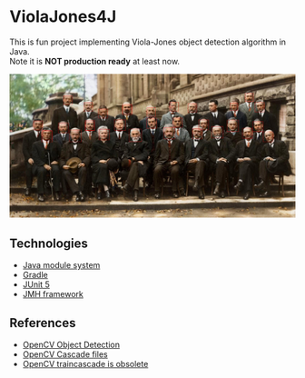 # ViolaJones4J

This is fun project implementing Viola-Jones object detection algorithm in Java.\
Note it is __NOT production ready__ at least now.

![Face detection example](https://github.com/hurynovich/ViolaJones4J/blob/main/docs/img/solvay_faces_detection.jpg?raw=true)

## Technologies
* [Java module system](http://openjdk.java.net/projects/jigsaw/)
* [Gradle](https://docs.gradle.org/current/userguide/userguide.html)
* [JUnit 5](https://junit.org/junit5/docs/current/user-guide/)
* [JMH framework](https://openjdk.java.net/projects/code-tools/jmh/)

## References
* [OpenCV Object Detection](https://docs.opencv.org/4.5.4/d5/d54/group__objdetect.html)
* [OpenCV Cascade files](https://github.com/opencv/opencv/tree/master/data)
* [OpenCV traincascade is obsolete](https://github.com/opencv/opencv/issues/13231)
